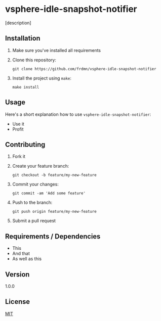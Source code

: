 # vsphere-idle-snapshot-notifier

[description]

## Installation

1. Make sure you've installed all requirements
2. Clone this repository:

    ```shell
    git clone https://github.com/frdmn/vsphere-idle-snapshot-notifier
    ```

3. Install the project using `make`:

    ```shell
    make install
    ```

## Usage

Here's a short explanation how to use `vsphere-idle-snapshot-notifier`:

* Use it
* Profit

## Contributing

1. Fork it
2. Create your feature branch:

    ```shell
    git checkout -b feature/my-new-feature
    ```

3. Commit your changes:

    ```shell
    git commit -am 'Add some feature'
    ```

4. Push to the branch:

    ```shell
    git push origin feature/my-new-feature
    ```

5. Submit a pull request

## Requirements / Dependencies

* This
* And that
* As well as this

## Version

1.0.0

## License

[MIT](LICENSE)
